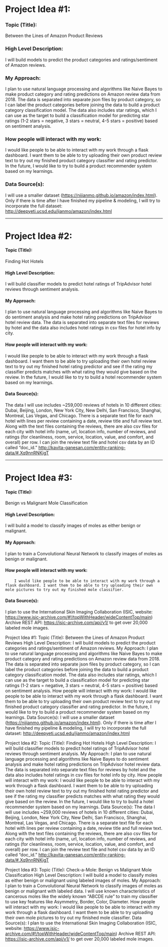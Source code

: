 # Project Idea #1: 
### Topic (Title): 
  Between the Lines of Amazon Product Reviews
### High Level Description: 
  I will build models to predict the product categories and ratings/sentiment of Amazon reviews.
### My Approach: 
  I plan to use natural language processing and algorithms like Naive Bayes to make product category and rating predictions on Amazon review data from 2018. The data is separated into separate json files by product category, so I can label the product categories before joining the data to build a product category classification model. The data also includes star ratings, which I can use as the target to build a classification model for predicting star ratings (1-2 stars = negative, 3 stars = neutral, 4-5 stars = positive) based on sentiment analysis.
### How people will interact with my work:
  I would like people to be able to interact with my work through a flask dashboard. I want them to be able to try uploading their own product review text to try out my finished product category classifier and rating predictor. In the future, I would like to try to build a product recommender system based on my learnings.
### Data Source(s): 
  I will use a smaller dataset (https://nijianmo.github.io/amazon/index.html).
Only if there is time after I have finished my pipeline & modeling, I will try to incorporate the full dataset: http://deepyeti.ucsd.edu/jianmo/amazon/index.html

___

# Project Idea #2: 
#### Topic (Title): 
  Finding Hot Hotels
#### High Level Description: 
  I will build classifier models to predict hotel ratings of TripAdvisor hotel reviews through sentiment analysis.
#### My Approach: 
  I plan to use natural language processing and algorithms like Naive Bayes to do sentiment analysis and make hotel rating predictions on TripAdvisor hotel review data. The data is separated into separate text files for reviews by hotel and the data also includes hotel ratings in csv files for hotel info by city. 
#### How people will interact with my work:
I would like people to be able to interact with my work through a flask dashboard. I want them to be able to try uploading their own hotel review text to try out my finished hotel rating predictor and see if the rating my classifier predicts matches with what rating they would give based on the review. In the future, I would like to try to build a hotel recommender system based on my learnings.
#### Data Source(s): 
The data I will use includes ~259,000 reviews of hotels in 10 different cities: Dubai, Beijing, London, New York City, New Delhi, San Francisco, Shanghai, Montreal, Las Vegas, and Chicago. There is a separate text file for each hotel with lines per review containing a date, review title and full review text. Along with the text files containing the reviews, there are also csv files for each city with hotel info (name, url, location info, number of reviews, and ratings (for cleanliness, room, service, location, value, and comfort, and overall) per row. I can join the review text file and hotel csv data by an ID called “doc_id.” http://kavita-ganesan.com/entity-ranking-data/#.Xq9nnRNKigT


___

# Project Idea #3: 
#### Topic (Title): 
  Benign vs Malignant Mole Classification
#### High Level Description: 
  I will build a model to classify images of moles as either benign or malignant.
#### My Approach: 
  I plan to train a Convolutional Neural Network to classify images of moles as benign or malignant.
#### How people will interact with my work:
		I would like people to be able to interact with my work through a flask dashboard. I want them to be able to try uploading their own mole pictures to try out my finished mole classifier.
#### Data Source(s): 
I plan to use the International Skin Imaging Collaboration (ISIC, website: https://www.isic-archive.com/#!/topWithHeader/wideContentTop/main) Archive REST API: https://isic-archive.com/api/v1/ to get over 20,000 labeled mole images.


Project Idea #1:
Topic (Title): 
Between the Lines of Amazon Product Reviews
High Level Description: 
I will build models to predict the product categories and ratings/sentiment of Amazon reviews.
My Approach: 
I plan to use natural language processing and algorithms like Naive Bayes to make product category and rating predictions on Amazon review data from 2018. The data is separated into separate json files by product category, so I can label the product categories before joining the data to build a product category classification model. The data also includes star ratings, which I can use as the target to build a classification model for predicting star ratings (1-2 stars = negative, 3 stars = neutral, 4-5 stars = positive) based on sentiment analysis.
How people will interact with my work:
		I would like people to be able to interact with my work through a flask dashboard. I want them to be able to try uploading their own product review text to try out my finished product category classifier and rating predictor. In the future, I would like to try to build a product recommender system based on my learnings.
Data Source(s): 
		I will use a smaller dataset (https://nijianmo.github.io/amazon/index.html).
Only if there is time after I have finished my pipeline & modeling, I will try to incorporate the full dataset: http://deepyeti.ucsd.edu/jianmo/amazon/index.html

Project Idea #2:
Topic (Title): 
Finding Hot Hotels
High Level Description: 
I will build classifier models to predict hotel ratings of TripAdvisor hotel reviews through sentiment analysis.
My Approach: 
I plan to use natural language processing and algorithms like Naive Bayes to do sentiment analysis and make hotel rating predictions on TripAdvisor hotel review data. The data is separated into separate text files for reviews by hotel and the data also includes hotel ratings in csv files for hotel info by city. 
How people will interact with my work:
		I would like people to be able to interact with my work through a flask dashboard. I want them to be able to try uploading their own hotel review text to try out my finished hotel rating predictor and see if the rating my classifier predicts matches with what rating they would give based on the review. In the future, I would like to try to build a hotel recommender system based on my learnings.
Data Source(s): 
		The data I will use includes ~259,000 reviews of hotels in 10 different cities: Dubai, Beijing, London, New York City, New Delhi, San Francisco, Shanghai, Montreal, Las Vegas, and Chicago. There is a separate text file for each hotel with lines per review containing a date, review title and full review text. Along with the text files containing the reviews, there are also csv files for each city with hotel info (name, url, location info, number of reviews, and ratings (for cleanliness, room, service, location, value, and comfort, and overall) per row. I can join the review text file and hotel csv data by an ID called “doc_id.”
		http://kavita-ganesan.com/entity-ranking-data/#.Xq9nnRNKigT

Project Idea #3:
Topic (Title): 
Check-a-Mole: Benign vs Malignant Mole Classification
High Level Description: 
I will build a model to classify moles as either benign or malignant using labeled images of moles.
My Approach: 
I plan to train a Convolutional Neural Network to classify images of moles as benign or malignant with labeled data. I will use known characteristics of cancerous moles like the widely known “ABCDE rule” to train my classifier to use key features like Asymmetry, Border, Color, Diameter.
How people will interact with my work:
		I would like people to be able to interact with my work through a flask dashboard. I want them to be able to try uploading their own mole pictures to try out my finished mole classifier.
Data Source(s): 
		I plan to use the International Skin Imaging Collaboration (ISIC, website: https://www.isic-archive.com/#!/topWithHeader/wideContentTop/main) Archive REST API: https://isic-archive.com/api/v1/ to get over 20,000 labeled mole images.
